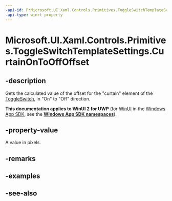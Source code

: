 ```yaml
---
-api-id: P:Microsoft.UI.Xaml.Controls.Primitives.ToggleSwitchTemplateSettings.CurtainOnToOffOffset
-api-type: winrt property
---
```


<!-- Property syntax
public double CurtainOnToOffOffset { get; }
-->

# Microsoft.UI.Xaml.Controls.Primitives.ToggleSwitchTemplateSettings.CurtainOnToOffOffset

## -description
Gets the calculated value of the offset for the "curtain" element of the [ToggleSwitch](../microsoft.ui.xaml.controls/toggleswitch.md), in "On" to "Off" direction.

**This documentation applies to WinUI 2 for UWP** (for [WinUI](/windows/apps/winui/winui3/) in the [Windows App SDK](/windows/apps/windows-app-sdk/), see the **[Windows App SDK namespaces](/windows/windows-app-sdk/api/winrt/)**).

## -property-value
A value in pixels.

## -remarks

## -examples

## -see-also
